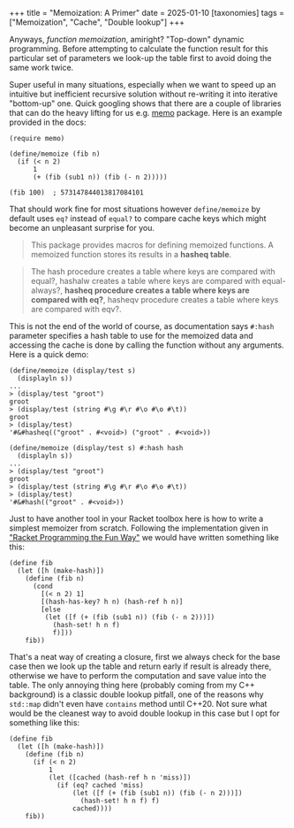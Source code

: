 +++
title = "Memoization: A Primer"
date = 2025-01-10
[taxonomies]
tags = ["Memoization", "Cache", "Double lookup"]
+++

Anyways, *function memoization*, amiright? "Top-down" dynamic programming. Before attempting to calculate the function result for this particular set of parameters we look-up the table first to avoid doing the same work twice.

<!-- more -->

 Super useful in many situations, especially when we want to speed up an intuitive but inefficient recursive solution without re-writing it into iterative "bottom-up" one. Quick googling shows that there are a couple of libraries that can do the heavy lifting for us e.g.  [memo](https://docs.racket-lang.org/memo/index.html "memo") package. Here is an example provided in the docs:

```Racket
(require memo)

(define/memoize (fib n)
  (if (< n 2)
      1
      (+ (fib (sub1 n)) (fib (- n 2)))))

(fib 100)  ; 573147844013817084101
```

That should work fine for most situations however `define/memoize` by default uses `eq?` instead of `equal?` to compare cache keys which might become an unpleasant surprise for you.

> This package provides macros for defining memoized functions. A memoized function stores its results in a **hasheq table**.

> The hash procedure creates a table where keys are compared with equal?, hashalw creates a table where keys are compared with equal-always?, **hasheq procedure creates a table where keys are compared with eq?**, hasheqv procedure creates a table where keys are compared with eqv?.

This is not the end of the world of course, as documentation says `#:hash` parameter specifies a hash table to use for the memoized data and accessing the cache is done by calling the function without any arguments. Here is a quick demo:

```Racket
(define/memoize (display/test s)
  (displayln s))
...
> (display/test "groot")
groot
> (display/test (string #\g #\r #\o #\o #\t))
groot
> (display/test)
'#&#hasheq(("groot" . #<void>) ("groot" . #<void>))
```

```Racket
(define/memoize (display/test s) #:hash hash
  (displayln s))
...
> (display/test "groot")
groot
> (display/test (string #\g #\r #\o #\o #\t))
> (display/test)
'#&#hash(("groot" . #<void>))
```

Just to have another tool in your Racket toolbox here is how to write a simplest memoizer from scratch. Following the implementation given in ["Racket Programming the Fun Way"](https://nostarch.com/racket-programming-fun-way "Racket Programming the Fun Way") we would have written something like this:

```Racket
(define fib
  (let ([h (make-hash)])
    (define (fib n)
      (cond
        [(< n 2) 1]
        [(hash-has-key? h n) (hash-ref h n)]
        [else
         (let ([f (+ (fib (sub1 n)) (fib (- n 2)))])
           (hash-set! h n f)
           f)]))
    fib))
```

That's a neat way of creating a closure, first we always check for the base case then we look up the table and return early if result is already there, otherwise we have to perform the computation and save value into the table. The only annoying thing here (probably coming from my C++ background) is a classic double lookup pitfall, one of the reasons why `std::map` didn't even have `contains` method until C++20. Not sure what would be the cleanest way to avoid double lookup in this case but I opt for something like this:

```Racket
(define fib
  (let ([h (make-hash)])
    (define (fib n)
      (if (< n 2)
          1
          (let ([cached (hash-ref h n 'miss)])
            (if (eq? cached 'miss)
                (let ([f (+ (fib (sub1 n)) (fib (- n 2)))])
                  (hash-set! h n f) f)
                cached))))
    fib))
```